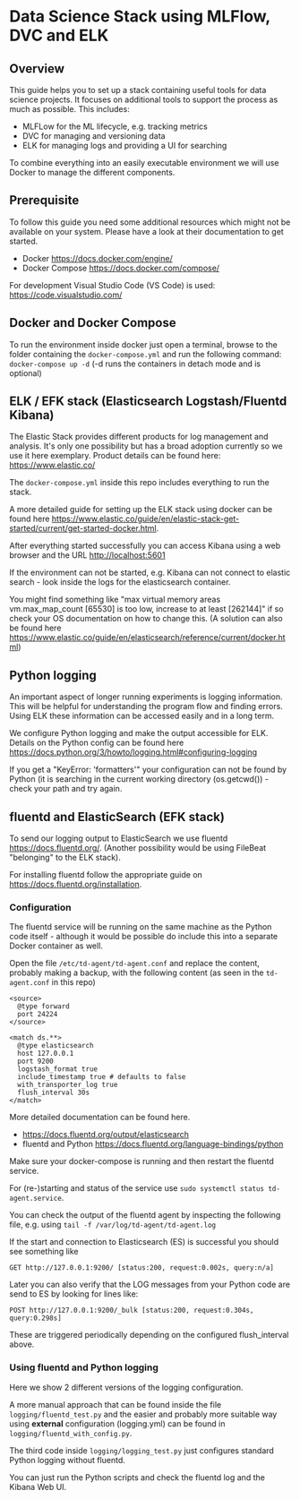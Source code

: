 # Data Science Stack using MLFlow, DVC and ELK
## Overview
This guide helps you to set up a stack containing useful tools 
for data science projects.
It focuses on additional tools to support the process as much as
possible. This includes:
- MLFLow for the ML lifecycle, e.g. tracking metrics
- DVC for managing and versioning data
- ELK for managing logs and providing a UI for searching

To combine everything into an easily executable environment we will
use Docker to manage the different components.

## Prerequisite
To follow this guide you need some additional resources which might not be
available on your system. Please have a look at their documentation to get started.

- Docker <https://docs.docker.com/engine/>
- Docker Compose <https://docs.docker.com/compose/>

For development Visual Studio Code (VS Code) is used: <https://code.visualstudio.com/>

## Docker and Docker Compose

To run the environment inside docker just open a terminal, browse to the folder
containing the ```docker-compose.yml``` and run the following command: 
```docker-compose up -d``` 
(-d runs the containers in detach mode and is optional)

## ELK / EFK stack (Elasticsearch Logstash/Fluentd Kibana)
The Elastic Stack provides different products for log management and analysis.
It's only one possibility but has a broad adoption currently so we use it here
exemplary.
Product details can be found here: <https://www.elastic.co/>

The ```docker-compose.yml``` inside this repo includes everything to run the stack. 

A more detailed guide for setting up the ELK stack using docker can be found here <https://www.elastic.co/guide/en/elastic-stack-get-started/current/get-started-docker.html>.

After everything started successfully you can access Kibana using a web browser and the URL <http://localhost:5601>


If the environment can not be started, e.g. Kibana can not connect to elastic search - look inside the logs for the elasticsearch container.

You might find something like "max virtual memory areas vm.max_map_count [65530] is too low, increase to at least [262144]" if so check your OS documentation on how to change this.
(A solution can also be found here <https://www.elastic.co/guide/en/elasticsearch/reference/current/docker.html>)

## Python logging

An important aspect of longer running experiments is logging information. This will be helpful for understanding the program flow and finding errors.
Using ELK these information can be accessed easily and in a long term.

We configure Python logging and make the output accessible
for ELK.
Details on the Python config can be found here <https://docs.python.org/3/howto/logging.html#configuring-logging>

If you get a "KeyError: 'formatters'" your configuration can not be found by Python (it is searching in the current working directory (os.getcwd()) - check your path and try again.
## fluentd and ElasticSearch (EFK stack)

To send our logging output to ElasticSearch we use fluentd <https://docs.fluentd.org/>.
(Another possibility would be using FileBeat "belonging" to the ELK stack).

For installing fluentd follow the appropriate guide on <https://docs.fluentd.org/installation>.

### Configuration

The fluentd service will be running on the same machine as the Python code itself - although it would be possible do include this into a separate Docker container as well.

Open the file ```/etc/td-agent/td-agent.conf``` and replace the content, probably making a backup, with the following content (as seen in the ```td-agent.conf``` in this repo)
```
<source>
  @type forward
  port 24224
</source>

<match ds.**>
  @type elasticsearch
  host 127.0.0.1
  port 9200
  logstash_format true
  include_timestamp true # defaults to false
  with_transporter_log true
  flush_interval 30s
</match>
```
More detailed documentation can be found here.
- <https://docs.fluentd.org/output/elasticsearch>
- fluentd and Python <https://docs.fluentd.org/language-bindings/python>

Make sure your docker-compose is running and then restart the fluentd service.

For (re-)starting and status of the service use
```sudo systemctl status td-agent.service```.

You can check the output of the fluentd agent by inspecting the following file, e.g. using 
```tail -f /var/log/td-agent/td-agent.log```

If the start and connection to Elasticsearch (ES) is successful you should see something like
```
GET http://127.0.0.1:9200/ [status:200, request:0.002s, query:n/a]
```
Later you can also verify that the LOG messages from your Python code are send to ES by looking for lines like:
```
POST http://127.0.0.1:9200/_bulk [status:200, request:0.304s, query:0.298s]
```
These are triggered periodically depending on the configured flush_interval above.

### Using fluentd and Python logging

Here we show 2 different versions of the logging configuration.

A more manual approach that can be found inside the file ```logging/fluentd_test.py``` and the easier and probably more suitable way using **external** configuration (logging.yml) can be found in ```logging/fluentd_with_config.py```.

The third code inside ```logging/logging_test.py``` just configures standard Python logging without fluentd.

You can just run the Python scripts and check the fluentd log and the Kibana Web UI.